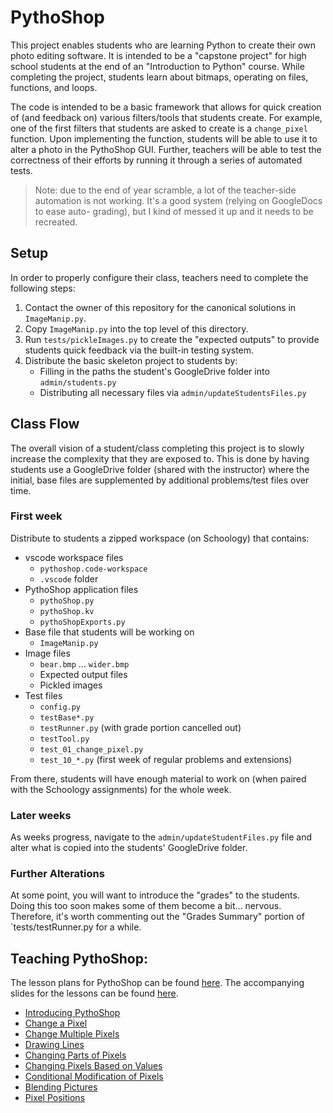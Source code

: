# PythoShop

This project enables students who are learning Python to create their own
photo editing software. It is intended to be a "capstone project" for high
school students at the end of an "Introduction to Python" course. While
completing the project, students learn about bitmaps, operating on files,
functions, and loops.

The code is intended to be a basic framework that allows for quick creation
of (and feedback on) various filters/tools that students create. For example,
one of the first filters that students are asked to create is a `change_pixel`
function. Upon implementing the function, students will be able to use it
to alter a photo in the PythoShop GUI. Further, teachers will be able to test
the correctness of their efforts by running it through a series of automated
tests.

> Note: due to the end of year scramble, a lot of the teacher-side automation
  is not working. It's a good system (relying on GoogleDocs to ease auto-
  grading), but I kind of messed it up and it needs to be recreated.

## Setup

In order to properly configure their class, teachers need to complete the
following steps:
1. Contact the owner of this repository for the canonical solutions in
   `ImageManip.py`.
2. Copy `ImageManip.py` into the top level of this directory.
3. Run `tests/pickleImages.py` to create the "expected outputs" to provide
   students quick feedback via the built-in testing system.
4. Distribute the basic skeleton project to students by:
    - Filling in the paths the student's GoogleDrive folder into `admin/students.py`
    - Distributing all necessary files via `admin/updateStudentsFiles.py`

## Class Flow

The overall vision of a student/class completing this project is to slowly
increase the complexity that they are exposed to. This is done by having
students use a GoogleDrive folder (shared with the instructor) where the
initial, base files are supplemented by additional problems/test files over
time.

### First week

Distribute to students a zipped workspace (on Schoology) that contains:

- vscode workspace files
    - `pythoshop.code-workspace`
    - `.vscode` folder
- PythoShop application files
    - `pythoShop.py`
    - `pythoShop.kv`
    - `pythoShopExports.py`
- Base file that students will be working on
    - `ImageManip.py`
- Image files
    - `bear.bmp` ... `wider.bmp`
    - Expected output files
    - Pickled images
- Test files
    - `config.py`
    - `testBase*.py`
    - `testRunner.py` (with grade portion cancelled out)
    - `testTool.py`
    - `test_01_change_pixel.py`
    - `test_10_*.py` (first week of regular problems and extensions)

From there, students will have enough material to work on (when paired with the
Schoology assignments) for the whole week.

### Later weeks

As weeks progress, navigate to the `admin/updateStudentFiles.py` file and
alter what is copied into the students' GoogleDrive folder.

### Further Alterations

At some point, you will want to introduce the "grades" to the students. Doing
this too soon makes some of them become a bit... nervous. Therefore, it's
worth commenting out the "Grades Summary" portion of `tests/testRunner.py
for a while.

## Teaching PythoShop:

The lesson plans for PythoShop can be found
[here](https://github.com/eric-rizzi/ucls-hs-intro-to-cs/tree/mainline/CourseMaterial/04_pythoshop).
The accompanying slides for the lessons can be found
[here](https://docs.google.com/presentation/d/1Xv8M9BBIJSzkkeBRApU6jNcrwXNBSvQWgDNRtn-uKw8/edit?usp=sharing).

- [Introducing PythoShop](https://docs.google.com/presentation/d/1Xv8M9BBIJSzkkeBRApU6jNcrwXNBSvQWgDNRtn-uKw8)
- [Change a Pixel](https://docs.google.com/document/d/1LGuQQPHvYpMwVn269lRUtp7xrQAV-5hhj4m443Yi9n0)
- [Change Multiple Pixels](https://docs.google.com/document/d/1xbOrwUMz_48eGLWHmHnraCnf2AQEE11Qt9aEErpWM5c)
- [Drawing Lines](https://docs.google.com/document/d/1wijKCu1sCK8tCembiKr5q3JuGVCXh5LgpYa_k9Daz2c)
- [Changing Parts of Pixels](https://docs.google.com/document/d/1uXbiT-LXxW9RWpdDqQPeNiizP-wa0hThpcdDe1A90_I)
- [Changing Pixels Based on Values](https://docs.google.com/document/d/1b-_Eq48VScdFNqXwF3JEXckwO5AoHbu4r5UPynUX7JQ)
- [Conditional Modification of Pixels](https://docs.google.com/document/d/1E3v36HUh18ogVqMij1zDeYAKccBm6d_4fSuFeeACrlc)
- [Blending Pictures](https://docs.google.com/document/d/16Ojx0zLR8qMaISlor8awAbqrqwX1n94_QZEQiyfUnLw)
- [Pixel Positions](https://docs.google.com/document/d/1E35rBAmndMOJv5E_0s2g_jLdgOgs1UGzaxkVFDe1eDA)


